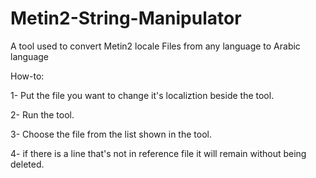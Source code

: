# Metin2-String-Manipulator
A tool used to convert Metin2 locale Files from any language to Arabic language

How-to:

1- Put the file you want to change it's localiztion beside the tool.

2- Run the tool.

3- Choose the file from the list shown in the tool.

4- if there is a line that's not in reference file it will remain without being deleted.
